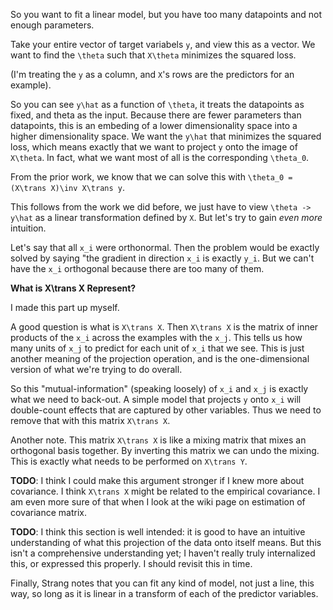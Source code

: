 So you want to fit a linear model, but you have too many datapoints
and not enough parameters.

Take your entire vector of target variabels `y`, and view this as a
vector. We want to find the `\theta` such that `X\theta` minimizes the
squared loss.

(I'm treating the `y` as a column, and `X`'s rows are the predictors
for an example).

So you can see `y\hat` as a function of `\theta`, it treats the
datapoints as fixed, and theta as the input. Because there are fewer
parameters than datapoints, this is an embeding of a lower
dimensionality space into a higher dimensionality space. We want the
`y\hat` that minimizes the squared loss, which means exactly that we
want to project `y` onto the image of `X\theta`. In fact, what we want
most of all is the corresponding `\theta_0`.

From the prior work, we know that we can solve this with `\theta_0 =
(X\trans X)\inv X\trans y`.

This follows from the work we did before, we just have to view `\theta
-> y\hat` as a linear transformation defined by `X`. But let's try to
gain *even more* intuition.

Let's say that all `x_i` were orthonormal. Then the problem would be
exactly solved by saying "the gradient in direction `x_i` is exactly
`y_i`. But we can't have the `x_i` orthogonal because there are too
many of them.

**What is X\trans X Represent?**

I made this part up myself.

A good question is what is `X\trans X`. Then `X\trans X` is the matrix
of inner products of the `x_i` across the examples with the
`x_j`. This tells us how many units of `x_j` to predict for each unit
of `x_i` that we see. This is just another meaning of the projection
operation, and is the one-dimensional version of what we're trying to
do overall.

So this "mutual-information" (speaking loosely) of `x_i` and `x_j` is
exactly what we need to back-out. A simple model that projects `y`
onto `x_i` will double-count effects that are captured by other
variables. Thus we need to remove that with this matrix `X\trans X`.

Another note. This matrix `X\trans X` is like a mixing matrix that
mixes an orthogonal basis together. By inverting this matrix we can
undo the mixing. This is exactly what needs to be performed on
`X\trans Y`.

**TODO**: I think I could make this argument stronger if I knew more
about covariance. I think `X\trans X` might be related to the
empirical covariance. I am even more sure of that when I look at the
wiki page on estimation of covariance matrix.

**TODO**: I think this section is well intended: it is good to have an
intuitive understanding of what this projection of the data onto
itself means. But this isn't a comprehensive understanding yet; I
haven't really truly internalized this, or expressed this properly. I
should revisit this in time.

Finally, Strang notes that you can fit any kind of model, not just a
line, this way, so long as it is linear in a transform of each of the
predictor variables.

